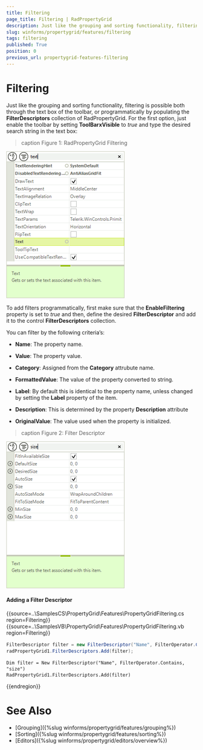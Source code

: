 ```yaml
---
title: Filtering
page_title: Filtering | RadPropertyGrid
description: Just like the grouping and sorting functionality, filtering is possible both through the text box of the toolbar, or programmatically by populating the FilterDescriptors collection of RadPropertyGrid.
slug: winforms/propertygrid/features/filtering
tags: filtering
published: True
position: 0
previous_url: propertygrid-features-filtering
---
```


# Filtering

Just like the grouping and sorting functionality, filtering is possible both through the text box of the toolbar, or programmatically by populating the __FilterDescriptors__ collection of RadPropertyGrid. For the first option, just enable the toolbar by setting __ToolBarxVisible__ to *true* and type the desired search string in the text box:

>caption Figure 1: RadPropertyGrid Filtering

![propertygrid-features-filtering 001](images/propertygrid-features-filtering001.png)

To add filters programmatically, first make sure that the __EnableFiltering__ property is set to *true* and then, define the desired __FilterDescriptor__ and add it to the control __FilterDescriptors__ collection.

You can filter by the following criteria’s: 

* __Name__: The property name.

* __Value__: The property value.

* __Category__: Assigned from the __Category__ attrubute name.

* __FormattedValue__: The value of the property converted to string.

* __Label__: By default this is identical to the property name, unless changed by setting the __Label__ property of the item.

* __Description__: This is determined by the property __Description__ attribute

* __OriginalValue__: The value used when the property is initialized.

>caption Figure 2: Filter Descriptor

![propertygrid-features-filtering 002](images/propertygrid-features-filtering002.png)

#### Adding a Filter Descriptor

{{source=..\SamplesCS\PropertyGrid\Features\PropertyGridFiltering.cs region=Filtering}} 
{{source=..\SamplesVB\PropertyGrid\Features\PropertyGridFiltering.vb region=Filtering}} 

````C#
FilterDescriptor filter = new FilterDescriptor("Name", FilterOperator.Contains, "size");
radPropertyGrid1.FilterDescriptors.Add(filter);

````
````VB.NET
Dim filter = New FilterDescriptor("Name", FilterOperator.Contains, "size")
RadPropertyGrid1.FilterDescriptors.Add(filter)

````

{{endregion}}

# See Also

* [Grouping]({%slug winforms/propertygrid/features/grouping%})
* [Sorting]({%slug winforms/propertygrid/features/sorting%})
* [Editors]({%slug winforms/propertygrid/editors/overview%})
